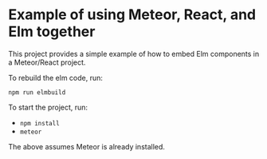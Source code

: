 # Example of using Meteor, React, and Elm together

This project provides a simple example of how to
embed Elm components in a Meteor/React project.

To rebuild the elm code, run:

`npm run elmbuild`

To start the project, run:

- `npm install`
- `meteor`

The above assumes Meteor is already installed.
